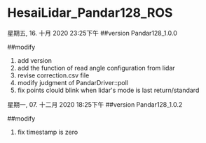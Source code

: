 # HesaiLidar_Pandar128_ROS

星期五, 16. 十月 2020 23:25下午 
##version
Pandar128_1.0.0

##modify
1. add version
2. add the function of read angle configuration from lidar 
3. revise correction.csv file 
4. modify judgment of PandarDriver::poll 
5. fix points clould blink when lidar's mode is last return/standard

星期一, 07. 十二月 2020 18:25下午 
##version
Pandar128_1.0.2

##modify
1. fix timestamp is zero
